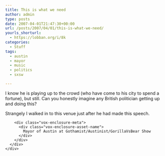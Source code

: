 ```yaml
---
title: This is what we need
author: admin
type: posts
date: 2007-04-01T21:47:30+00:00
url: /posts/2007/04/01/this-is-what-we-need/
yourls_shorturl:
  - https://lobban.org/i/8k
categories:
  - Stuff
tags:
  - austin
  - mayor
  - music
  - politics
  - sxsw

---
```

I know he is playing up to the crowd (who have come to his city to spend a fortune), but still. Can you honestly imagine any British politician getting up and doing this?

Strangely I walked in to this venue just after he had made this speech.

<div class="vox-enclosure vox-enclosure-center vox-enclosure-extra-large vox-video-enclosure">
  <div class="vox-enclosure-inner">
    <div class="vox-enclosure-list">
      <div class="vox-enclosure-item vox-video-asset vox-last">
        <div class="vox-enclosure-image">
        </div>
        
        <div class="vox-enclosure-meta">
          <div class="vox-enclosure-asset-name">
            Mayor of Austin at Gothamist/Austinist/GorillaVsBear Show
          </div>
        </div>
      </div>
    </div>
  </div>
</div>



<div>
</div></p>